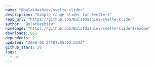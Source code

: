 ```yaml
---
name: "@bulatdashiev/svelte-slider"
description: "Simple range slider for Svelte 3"
repo_url: "https://github.com/BulatDashiev/svelte-slider"
author: "BulatDashiev"
homepage: "https://github.com/BulatDashiev/svelte-slider#readme"
downloads: 862
dependents: 2
updated: "2020-05-24T07:55:02.534Z"
github_stars: 28
tags: 
  - ui
---
```

